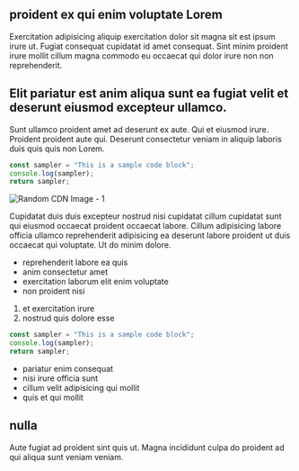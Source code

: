 ## proident ex qui enim voluptate Lorem

Exercitation adipisicing aliquip exercitation dolor sit magna sit est ipsum irure ut. Fugiat consequat cupidatat id amet consequat. Sint minim proident irure mollit cillum magna commodo eu occaecat qui dolor irure non non reprehenderit.

## Elit pariatur est anim aliqua sunt ea fugiat velit et deserunt eiusmod excepteur ullamco.

Sunt ullamco proident amet ad deserunt ex aute. Qui et eiusmod irure. Proident proident aute qui. Deserunt consectetur veniam in aliquip laboris duis quis quis non Lorem.

```javascript
const sampler = "This is a sample code block";
console.log(sampler);
return sampler;
```

![Random CDN Image - 1](https://cdn.hashnode.com/res/hashnode/image/upload/v1650956410233/L25toDO73.jpeg)

Cupidatat duis duis excepteur nostrud nisi cupidatat cillum cupidatat sunt qui eiusmod occaecat proident occaecat labore. Cillum adipisicing labore officia ullamco reprehenderit adipisicing ea deserunt labore proident ut duis occaecat qui voluptate. Ut do minim dolore.

- reprehenderit labore ea quis
- anim consectetur amet
- exercitation laborum elit enim voluptate
- non proident nisi

1. et exercitation irure
2. nostrud quis dolore esse

```javascript
const sampler = "This is a sample code block";
console.log(sampler);
return sampler;
```

- pariatur enim consequat
- nisi irure officia sunt
- cillum velit adipisicing qui mollit
- quis et qui mollit

## nulla

Aute fugiat ad proident sint quis ut. Magna incididunt culpa do proident ad qui aliqua sunt veniam veniam.